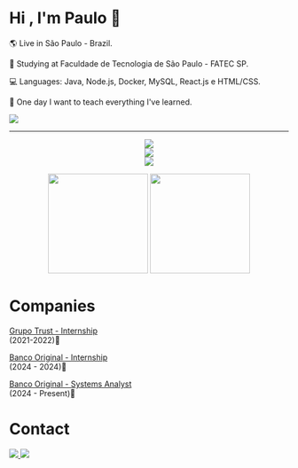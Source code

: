 <div aling="left">
  
  # Hi , I'm Paulo 👋

  <p>🌎 Live in São Paulo - Brazil.</p>
  <p>🏫 Studying at Faculdade de Tecnologia de São Paulo - FATEC SP.</p>
  <p>💻 Languages: Java, Node.js, Docker, MySQL, React.js e HTML/CSS.</p>
  <p>💭 One day I want to teach everything I've learned.</p>

  <a href="https://paulomarquesg.vercel.app" target="_blank"><img src="https://img.shields.io/static/v1?label=Portfolio&message=website&color=blue&style=for-the-badge"/></a>

</div>
  
<hr>
  
<p align="center">
  <a href="https://skillicons.dev">
    <img src="https://skillicons.dev/icons?i=java,spring,js,typescript,nodejs,mysql,php,cpp"/><br>
    <img src="https://skillicons.dev/icons?i=react,angular,html,css,bootstrap,git"/><br>
    <img src="https://skillicons.dev/icons?i=idea,vscode,eclipse"/>
  </a>
</p>

<div align="center" >
  <img height="180em" src="https://github-readme-stats.vercel.app/api?username=PauloMarquesG&show_icons=true&theme=dark"/>
  <img height="180em" src="https://github-readme-stats.vercel.app/api/top-langs/?username=PauloMarquesG&theme=dark&layout=compact"/>
</div>

<div>
  
  # Companies

  <a href="https://www.trust.com.br"><p>Grupo Trust - Internship</a><br>(2021-2022)📆</p>
  <a href="https://www.original.com.br"><p>Banco Original - Internship</a><br>(2024 - 2024)📆</p>
  <a href="https://www.original.com.br"><p>Banco Original - Systems Analyst</a><br>(2024 - Present)📆</p>
</div>


# Contact
<a href="https://www.linkedin.com/in/paulo-marques-gonçalves/" target="_blank">
  <img src="https://img.shields.io/badge/-LinkedIn-blue?style=for-the-badge&logo=linkedin&logoColor=white" target="_blank">
</a>
<a href="https://www.instagram.com/paulinhn_/" target="_blank">
  <img src="https://img.shields.io/badge/-Instagram-mediumvioletred?style=for-the-badge&logo=instagram&logoColor=white" target="_blank">
</a>

